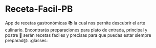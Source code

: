 # Receta-Facil-PB
App de recetas gastronómicas :books: la cual nos pernite descubrir el arte
culinario. Encontrarás preparaciones para plato de entrada, principal y postre :tongue:
serán recetas faciles y precisas para que puedas estar siempre preparad@. :glasses:
 
